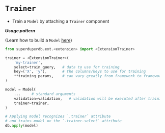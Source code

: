 # `Trainer`

- Train a `Model` by attaching a `Trainer` component

***Usage pattern***

(Learn how to build a `Model` [here](model))

```python
from superduperdb.ext.<extension> import <ExtensionTrainer>

trainer = <ExtensionTrainer>(
    'my-trainer',
    select=train_query,   # data to use for training
    key=('X', 'y'),       # the columns/keys to use for training
    **training_params,    # can vary greatly from framework to framework
)

model = Model(
    ...     # standard arguments
    validation=validation,   # validation will be executed after training
    trainer=trainer,
)

# Applying model recognizes `.trainer` attribute
# and trains model on the `.trainer.select` attribute
db.apply(model)
```